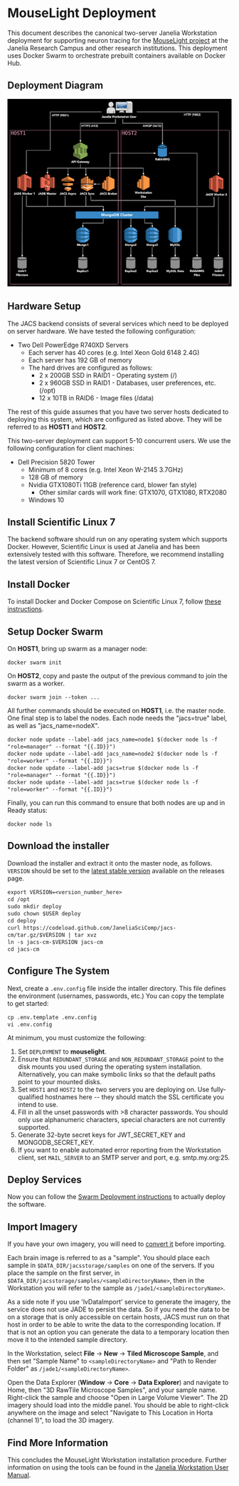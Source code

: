 # MouseLight Deployment

This document describes the canonical two-server Janelia Workstation deployment for supporting neuron tracing for the [MouseLight project](https://www.janelia.org/project-team/mouselight) at the Janelia Research Campus and other research institutions. This deployment uses Docker Swarm to orchestrate prebuilt containers available on Docker Hub.


## Deployment Diagram

<div style="text-align:center"><img src="images/TwoServerDeployment.png" alt="Two-server Deployment Diagram" /></div>


## Hardware Setup

The JACS backend consists of several services which need to be deployed on server hardware. We have tested the following configuration:

* Two Dell PowerEdge R740XD Servers
    * Each server has 40 cores (e.g. Intel Xeon Gold 6148 2.4G)
    * Each server has 192 GB of memory
    * The hard drives are configured as follows:
        * 2 x 200GB SSD in RAID1 - Operating system (/)
        * 2 x 960GB SSD in RAID1 - Databases, user preferences, etc. (/opt)
        * 12 x 10TB in RAID6 - Image files (/data)

The rest of this guide assumes that you have two server hosts dedicated to deploying this system, which are configured as listed above. They will be referred to as **HOST1** and **HOST2**.

This two-server deployment can support 5-10 concurrent users. We use the following configuration for client machines:

* Dell Precision 5820 Tower
    * Minimum of 8 cores (e.g. Intel Xeon W-2145 3.7GHz)
    * 128 GB of memory
    * Nvidia GTX1080Ti 11GB (reference card, blower fan style)
        * Other similar cards will work fine: GTX1070, GTX1080, RTX2080
    * Windows 10


## Install Scientific Linux 7

The backend software should run on any operating system which supports Docker. However, Scientific Linux is used at Janelia and has been extensively tested with this software. Therefore, we recommend installing the latest version of Scientific Linux 7 or CentOS 7.


## Install Docker

To install Docker and Docker Compose on Scientific Linux 7, follow [these instructions](InstallingDockerSL7.md).


## Setup Docker Swarm

On **HOST1**, bring up swarm as a manager node:
```
docker swarm init
```

On **HOST2**, copy and paste the output of the previous command to join the swarm as a worker.

```
docker swarm join --token ...
```

All further commands should be executed on **HOST1**, i.e. the master node. One final step is to label the nodes. Each node needs the "jacs=true" label, as well as "jacs_name=nodeX".
```
docker node update --label-add jacs_name=node1 $(docker node ls -f "role=manager" --format "{{.ID}}")
docker node update --label-add jacs_name=node2 $(docker node ls -f "role=worker" --format "{{.ID}}")
docker node update --label-add jacs=true $(docker node ls -f "role=manager" --format "{{.ID}}")
docker node update --label-add jacs=true $(docker node ls -f "role=worker" --format "{{.ID}}")
```

Finally, you can run this command to ensure that both nodes are up and in Ready status:
```
docker node ls
```

## Download the installer

Download the installer and extract it onto the master node, as follows. `VERSION` should be set to the [latest stable version](https://github.com/JaneliaSciComp/jacs-cm/releases) available on the releases page.
```
export VERSION=<version_number_here>
cd /opt
sudo mkdir deploy
sudo chown $USER deploy
cd deploy
curl https://codeload.github.com/JaneliaSciComp/jacs-cm/tar.gz/$VERSION | tar xvz
ln -s jacs-cm-$VERSION jacs-cm
cd jacs-cm
```


## Configure The System

Next, create a `.env.config` file inside the intaller directory. This file defines the environment (usernames, passwords, etc.) You can copy the template to get started:
```
cp .env.template .env.config
vi .env.config
```

At minimum, you must customize the following:
1. Set `DEPLOYMENT` to **mouselight**.
2. Ensure that `REDUNDANT_STORAGE` and `NON_REDUNDANT_STORAGE` point to the disk mounts you used during the operating system installation. Alternatively, you can make symbolic links so that the default paths point to your mounted disks.
3. Set `HOST1` and `HOST2` to the two servers you are deploying on. Use fully-qualified hostnames here -- they should match the SSL certificate you intend to use.
4. Fill in all the unset passwords with >8 character passwords. You should only use alphanumeric characters, special characters are not currently supported.
5. Generate 32-byte secret keys for JWT_SECRET_KEY and MONGODB_SECRET_KEY.
6. If you want to enable automated error reporting from the Workstation client, set `MAIL_SERVER` to an SMTP server and port, e.g. smtp.my.org:25.


## Deploy Services

Now you can follow the [Swarm Deployment instructions](SwarmDeployment.md) to actually deploy the software.


## Import Imagery

If you have your own imagery, you will need to [convert it](MouseLightDataConversion.md) before importing.

Each brain image is referred to as a "sample". You should place each sample in `$DATA_DIR/jacsstorage/samples` on one of the servers. If you place the sample on the first server, in `$DATA_DIR/jacsstorage/samples/<sampleDirectoryName>`, then in the Workstation you will refer to the sample as `/jade1/<sampleDirectoryName>`. 

As a side note if you use 'lvDataImport' service to generate the imagery, the service does not use JADE to persist the data. So if you need the data to be on a storage that is only accessible on certain hosts, JACS must run on that host in order to be able to write the data to the corresponding location. If that is not an option you can generate the data to a temporary location then move it to the intended sample directory.

In the Workstation, select **File** → **New** → **Tiled Microscope Sample**, and then set "Sample Name" to `<sampleDirectoryName>` and "Path to Render Folder" as `/jade1/<sampleDirectoryName>`.

Open the Data Explorer (**Window** → **Core** → **Data Explorer**) and navigate to Home, then "3D RawTile Microscope Samples", and your sample name. Right-click the sample and choose "Open in Large Volume Viewer". The 2D imagery should load into the middle panel. You should be able to right-click anywhere on the image and select "Navigate to This Location in Horta (channel 1)", to load the 3D imagery.


## Find More Information

This concludes the MouseLight Workstation installation procedure. Further information on using the tools can be found in the [Janelia Workstation User Manual](https://github.com/JaneliaSciComp/workstation/blob/master/docs/UserManual.md).

